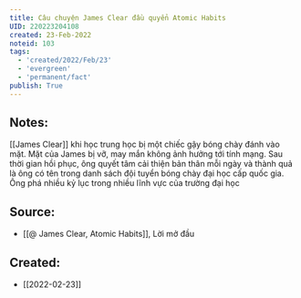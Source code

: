 ```yaml
---
title: Câu chuyện James Clear đầu quyển Atomic Habits
UID: 220223204108
created: 23-Feb-2022
noteid: 103
tags:
  - 'created/2022/Feb/23'
  - 'evergreen'
  - 'permanent/fact'
publish: True
---
```

## Notes:
[[James Clear]] khi học trung học bị một chiếc gậy bóng chày đánh vào mặt. Mặt của James bị vỡ, may mắn không ảnh hưởng tới tính mạng. Sau thời gian hồi phục, ông quyết tâm cải thiện bản thân mỗi ngày và thành quả là ông có tên trong danh sách đội tuyển bóng chày đại học cấp quốc gia. Ông phá nhiều kỷ lục trong nhiều lĩnh vực của trường đại học

## Source:
- [[@ James Clear, Atomic Habits]], Lời mở đầu




## Created:
- [[2022-02-23]]
